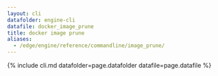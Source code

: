 ```yaml
---
layout: cli
datafolder: engine-cli
datafile: docker_image_prune
title: docker image prune
aliases:
  - /edge/engine/reference/commandline/image_prune/
---
```

<!--
This page is automatically generated from Docker's source code. If you want to
suggest a change to the text that appears here, open a ticket or pull request
in the source repository on GitHub:

https://github.com/docker/cli
-->

{% include cli.md datafolder=page.datafolder datafile=page.datafile %}
